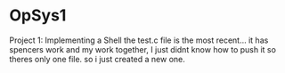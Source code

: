 # OpSys1
Project 1: Implementing a Shell
the test.c file is the most recent... it has spencers work and my work together, I just didnt know how to push it so theres only one file. 
so i just created a new one. 
